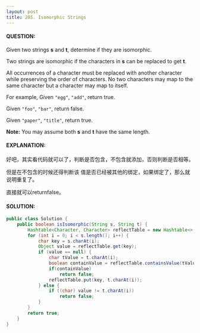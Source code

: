 ```yaml
---
layout: post
title: 205. Isomorphic Strings
---
```


#### QUESTION:

Given two strings **s** and **t**, determine if they are isomorphic.

Two strings are isomorphic if the characters in **s** can be replaced to get **t**.

All occurrences of a character must be replaced with another character while preserving the order of characters. No two characters may map to the same character but a character may map to itself.

For example,
Given `"egg"`, `"add"`, return true.

Given `"foo"`, `"bar"`, return false.

Given `"paper"`, `"title"`, return true.

**Note:**
You may assume both **s** and **t** have the same length.

#### EXPLANATION:

好吧，其实看代码就可以了，判断是否包含，不包含就添加，否则判断是否相等。

但是在不包含的时候还得判断该 值是否已经被其他的绑定，如果绑定了，那么就说明重复了。

直接就可以returnfalse。

#### SOLUTION:

```java
public class Solution {
    public boolean isIsomorphic(String s, String t) {
        Hashtable<Character, Character> reflectTable = new Hashtable<>();
        for (int i = 0; i < s.length(); i++) {
            char key = s.charAt(i);
            Object value = reflectTable.get(key);
            if (value == null) {
                char tValue = t.charAt(i);
                boolean containValue = reflectTable.containsValue(tValue);
                if(containValue)
                    return false;
                reflectTable.put(key, t.charAt(i));
            } else {
                if ((char) value != t.charAt(i))
                    return false;
            }
        }
        return true;
    }
}
```

